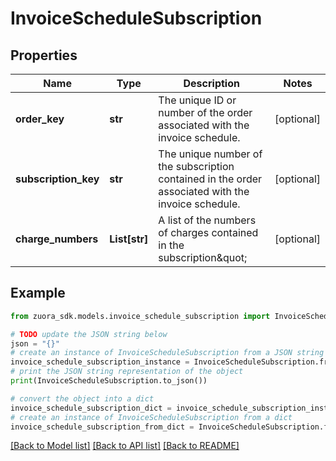 # InvoiceScheduleSubscription


## Properties

Name | Type | Description | Notes
------------ | ------------- | ------------- | -------------
**order_key** | **str** | The unique ID or number of the order associated with the invoice schedule.  | [optional] 
**subscription_key** | **str** | The unique number of the subscription contained in the order associated with the invoice schedule. | [optional] 
**charge_numbers** | **List[str]** | A list of the numbers of charges contained in the subscription\&quot; | [optional] 

## Example

```python
from zuora_sdk.models.invoice_schedule_subscription import InvoiceScheduleSubscription

# TODO update the JSON string below
json = "{}"
# create an instance of InvoiceScheduleSubscription from a JSON string
invoice_schedule_subscription_instance = InvoiceScheduleSubscription.from_json(json)
# print the JSON string representation of the object
print(InvoiceScheduleSubscription.to_json())

# convert the object into a dict
invoice_schedule_subscription_dict = invoice_schedule_subscription_instance.to_dict()
# create an instance of InvoiceScheduleSubscription from a dict
invoice_schedule_subscription_from_dict = InvoiceScheduleSubscription.from_dict(invoice_schedule_subscription_dict)
```
[[Back to Model list]](../README.md#documentation-for-models) [[Back to API list]](../README.md#documentation-for-api-endpoints) [[Back to README]](../README.md)


